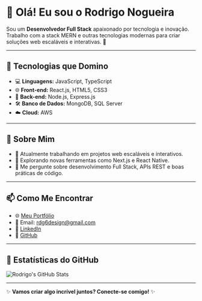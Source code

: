 # 👋 Olá! Eu sou o Rodrigo Nogueira 

Sou um **Desenvolvedor Full Stack** apaixonado por tecnologia e inovação. Trabalho com a stack MERN e outras tecnologias modernas para criar soluções web escaláveis e interativas. 🚀

---

## 🔧 **Tecnologias que Domino**
- 💻 **Linguagens:** JavaScript, TypeScript  
- 🌐 **Front-end:** React.js, HTML5, CSS3  
- 🔧 **Back-end:** Node.js, Express.js  
- 🛠️ **Banco de Dados:** MongoDB, SQL Server  
- ☁️ **Cloud:** AWS  

---

## 🌟 **Sobre Mim**
- 🔭 Atualmente trabalhando em projetos web escaláveis e interativos.  
- 🌱 Explorando novas ferramentas como Next.js e React Native.  
- 💬 Me pergunte sobre desenvolvimento Full Stack, APIs REST e boas práticas de código.  

---

## 📫 **Como Me Encontrar**
- 🌐 [Meu Portfólio](https://portfolioweb2023.netlify.app)  
- 📧 Email: [rdg6design@gmail.com](mailto:rdg6design@gmail.com)  
- 💼 [LinkedIn](https://www.linkedin.com/in/rodrigosnogueira)  
- 🐙 [GitHub](https://github.com/rodinogueira)  

---

## 🎯 **Estatísticas do GitHub**
![Rodrigo's GitHub Stats](https://github-readme-stats.vercel.app/api?username=rodinogueira&show_icons=true&theme=radical) 

---

✨ **Vamos criar algo incrível juntos? Conecte-se comigo!** ✨
